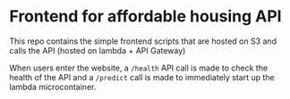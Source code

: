 # Frontend for affordable housing API   

This repo contains the simple frontend scripts that are hosted on S3 and calls the API (hosted on lambda + API Gateway)

When users enter the website, a `/health` API call is made to check the health of the API and a `/predict` call is made to immediately start up the lambda microcontainer. 

